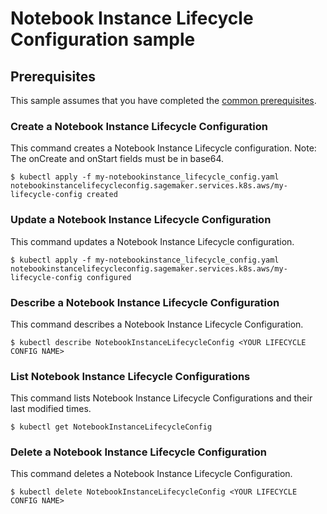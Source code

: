 # Notebook Instance Lifecycle Configuration sample

## Prerequisites

This sample assumes that you have completed the [common prerequisites](/samples/README.md).

### Create a Notebook Instance Lifecycle Configuration
This command creates a Notebook Instance Lifecycle configuration.
Note: The onCreate and onStart fields must be in base64.

```
$ kubectl apply -f my-notebookinstance_lifecycle_config.yaml
notebookinstancelifecycleconfig.sagemaker.services.k8s.aws/my-lifecycle-config created
```

### Update a Notebook Instance Lifecycle Configuration
This command updates a Notebook Instance Lifecycle configuration.
```
$ kubectl apply -f my-notebookinstance_lifecycle_config.yaml
notebookinstancelifecycleconfig.sagemaker.services.k8s.aws/my-lifecycle-config configured
```
### Describe a Notebook Instance Lifecycle Configuration
This command describes a Notebook Instance Lifecycle Configuration.
```
$ kubectl describe NotebookInstanceLifecycleConfig <YOUR LIFECYCLE CONFIG NAME>
```
### List Notebook Instance Lifecycle Configurations
This command lists Notebook Instance Lifecycle Configurations and their last modified times.
```
$ kubectl get NotebookInstanceLifecycleConfig 
```
### Delete a Notebook Instance Lifecycle Configuration
This command deletes a Notebook Instance Lifecycle Configuration.
```
$ kubectl delete NotebookInstanceLifecycleConfig <YOUR LIFECYCLE CONFIG NAME>
```